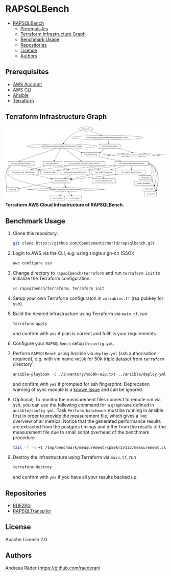 # RAPSQLBench

- [RAPSQLBench](#rapsqlbench)
  - [Prerequisites](#prerequisites)
  - [Terraform Infrastructure Graph](#terraform-infrastructure-graph)
  - [Benchmark Usage](#benchmark-usage)
  - [Repositories](#repositories)
  - [License](#license)
  - [Authors](#authors)

## Prerequisites

- [AWS Account](https://aws.amazon.com/premiumsupport/knowledge-center/create-and-activate-aws-account/)
- [AWS CLI](https://docs.aws.amazon.com/cli/latest/userguide/cli-chap-install.html)
- [Ansible](https://docs.ansible.com/ansible/latest/installation_guide/intro_installation.html#pip-install)
- [Terraform](https://learn.hashicorp.com/tutorials/terraform/install-cli)

## Terraform Infrastructure Graph

![Terraform Graph](./img/terraform-graph.svg)
**Terraform AWS Cloud Infrastructure of RAPSQLBench.**

## Benchmark Usage

1. Clone this repository:

    ```bash
    git clone https://github.com/OpenSemanticWorld/rapsqlbench.git
    ```

2. Login to AWS via the CLI, e.g. using single sign-on (SSO):

    ```bash
    aws configure sso 
    ```

3. Change directory to `rapsqlbench/terraform` and run `terraform init` to initialize the Terraform configuration:

    ```bash
    cd rapsqlbench/terraform; terraform init
    ```

4. Setup your own Terraform configuraton in `variables.tf` (rsa pubkey for ssh).

5. Build the desired infrastructure using Terraform via `main.tf`, run

    ```bash
    terraform apply
    ```

    and confirm with `yes` if plan is correct and fullfills your requirements.

6. Configure your `RAPSQLBench` setup in `config.yml`.

7. Perform `RAPSQLBench` using Ansible via `deploy.yml` (ssh authorisation required), e.g. with vm name `vm50k` for 50k triple dataset from `terraform` directory`:

    ```bash
    ansible-playbook -i ./inventory/vm50k-eip.txt ../ansible/deploy.yml -e "@../ansible/config.yml"
    ```

    and confirm with `yes` if prompted for ssh fingerprint. Deprecation warning of sync module is a [known issue](https://github.com/ansible-collections/ansible.posix/issues/468) and can be ignored.

8. (Optional) To monitor the measurement files connect to remote vm via ssh, you can use the following command for a `graphname` defined in `ansible/config.yml`. Task `Perform benchmark` must be running in ansible first in order to provide the measurement file, which gives a live overview of all metrics. Notice that the generated performance results are extracted from the postgres timings and differ from the results of the measurement file due to small script overhead of the benchmark procedure.

    ```bash
    tail -f -n +1 /tmp/benchmark/measurement/sp50kr2v1i2/measurement.csv
    ```

9. Destroy the infrastructure using Terraform via `main.tf`, run

    ```bash
    terraform destroy
    ```

    and confirm with `yes` if you have all your results backed up.

## Repositories

- [RDF2PG](https://github.com/raederan/rdf2pg)
- [RAPSQLTranspiler](https://github.com/OpenSemanticWorld/rapsqltranspiler)

## License

Apache License 2.0

## Authors

Andreas Räder (<https://github.com/raederan>)
